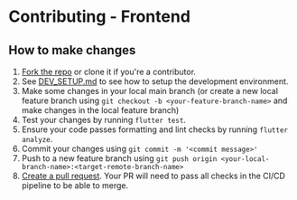 # Contributing - Frontend

## How to make changes
1. [Fork the repo](https://help.github.com/articles/fork-a-repo/) or clone it if you're a contributor.
2. See [DEV_SETUP.md](./DEV_SETUP.md) to see how to setup the development environment.
3. Make some changes in your local main branch (or create a new local feature branch using `git checkout -b <your-feature-branch-name>` and make changes in the local feature branch)
4. Test your changes by running `flutter test`.
6. Ensure your code passes formatting and lint checks by running `flutter analyze`.
5. Commit your changes using `git commit -m '<commit message>'`
7. Push to a new feature branch using `git push origin <your-local-branch-name>:<target-remote-branch-name>`
8. [Create a pull request](https://help.github.com/articles/creating-a-pull-request). Your PR will need to pass all checks in the CI/CD pipeline to be able to merge.

